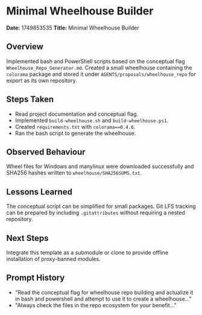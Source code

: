 # Minimal Wheelhouse Builder

**Date:** 1749853535
**Title:** Minimal Wheelhouse Builder

## Overview
Implemented bash and PowerShell scripts based on the conceptual flag
`Wheelhouse_Repo_Generator.md`. Created a small wheelhouse containing the
`colorama` package and stored it under `AGENTS/proposals/wheelhouse_repo` for
export as its own repository.

## Steps Taken
- Read project documentation and conceptual flag.
- Implemented `build-wheelhouse.sh` and `build-wheelhouse.ps1`.
- Created `requirements.txt` with `colorama==0.4.6`.
- Ran the bash script to generate the wheelhouse.

## Observed Behaviour
Wheel files for Windows and manylinux were downloaded successfully and SHA256
hashes written to `wheelhouse/SHA256SUMS.txt`.

## Lessons Learned
The conceptual script can be simplified for small packages. Git LFS tracking can
be prepared by including `.gitattributes` without requiring a nested repository.

## Next Steps
Integrate this template as a submodule or clone to provide offline installation
of proxy-banned modules.

## Prompt History
- "Read the conceptual flag for wheelhouse repo building and actualize it in bash
  and powershell and attempt to use it to create a wheelhouse..."
- "Always check the files in the repo ecosystem for your benefit..."
